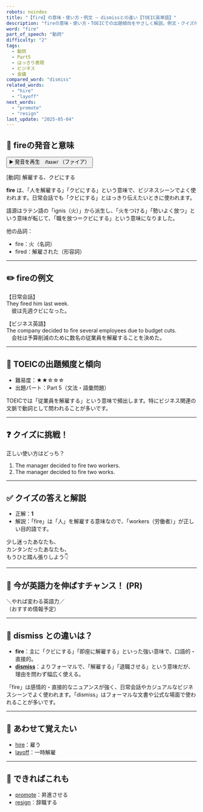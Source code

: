 ```yaml
---
robots: noindex
title: "【fire】の意味・使い方・例文 ― dismissとの違い【TOEIC英単語】"
description: "fireの意味・使い方・TOEICでの出題傾向をやさしく解説。例文・クイズ付きでdismissとの違いもわかりやすく学べます。"
word: "fire"
part_of_speech: "動詞"
difficulty: "2"
tags:
  - 動詞
  - Part5
  - はっきり表現
  - ビジネス
  - 会議
compared_word: "dismiss"
related_words:
  - "hire"
  - "layoff"
next_words:
  - "promote"
  - "resign"
last_update: "2025-05-04"
---
```


## 🔰 fireの発音と意味

<button class="play-audio" onclick="playTTS('fire')">
  <span class="play-audio-main">
    ▶️ 発音を再生　/faɪər/
  </span>
  <span class="play-audio-sub">
    （ファイア）
  </span>
</button>

[動詞] 解雇する、クビにする

**fire** は、「人を解雇する」「クビにする」という意味で、ビジネスシーンでよく使われます。日常会話でも「クビにする」とはっきり伝えたいときに使われます。

語源はラテン語の「ignis（火）」から派生し、「火をつける」「勢いよく放つ」という意味が転じて、「職を放つ＝クビにする」という意味になりました。

他の品詞：  
- fire：火（名詞）
- fired：解雇された（形容詞）

---

## ✏️ fireの例文

【日常会話】  
They fired him last week.  
　彼は先週クビになった。

【ビジネス英語】  
The company decided to fire several employees due to budget cuts.  
　会社は予算削減のために数名の従業員を解雇することを決めた。

---

## 🎯 TOEICの出題頻度と傾向

- 難易度：★★☆☆☆
- 出題パート：Part 5（文法・語彙問題）

TOEICでは「従業員を解雇する」という意味で頻出します。特にビジネス関連の文脈で動詞として問われることが多いです。

---

## ❓ クイズに挑戦！

正しい使い方はどっち？

1. The manager decided to fire two workers.  
2. The manager decided to fire two works.

---

## ✅ クイズの答えと解説

- 正解：**1**
- 解説：「fire」は「人」を解雇する意味なので、「workers（労働者）」が正しい目的語です。

少し迷ったあなたも、  
カンタンだったあなたも、  
もうひと踏ん張りしよう👇️

---

## 🚀 今が英語力を伸ばすチャンス！ (PR)

<div class="info-center">
＼やれば変わる英語力／<br>  
（おすすめ情報予定）
</div>

---

## 🤔  dismiss との違いは？

- **fire**：主に「クビにする」「即座に解雇する」といった強い意味で、口語的・直接的。
- **[dismiss](/dismiss)**：よりフォーマルで、「解雇する」「退職させる」という意味だが、理由を問わず幅広く使える。

「fire」は感情的・直接的なニュアンスが強く、日常会話やカジュアルなビジネスシーンでよく使われます。「dismiss」はフォーマルな文書や公式な場面で使われることが多いです。

---

## 🧩 あわせて覚えたい

- [hire](/hire)：雇う
- [layoff](/layoff)：一時解雇

---

## 📖 できればこれも

- [promote](/promote)：昇進させる
- [resign](/resign)：辞職する

<!-- cvid: aid04_bid28 -->
